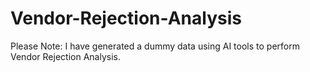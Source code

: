 # Vendor-Rejection-Analysis

Please Note: I have generated a dummy data using AI tools to perform Vendor Rejection Analysis.
